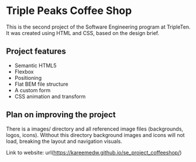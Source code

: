 # Triple Peaks Coffee Shop

This is the second project of the Software Engineering program at TripleTen. It was created using HTML and CSS, based on the design brief.

## Project features

- Semantic HTML5
- Flexbox
- Positioning
- Flat BEM file structure
- A custom form
- CSS animation and transform

## Plan on improving the project

There is a images/ directory and all referenced image files (backgrounds, logos, icons). Without this directory background images and icons will not load, breaking the layout and navigation visuals.

Link to website: url(https://kareemedw.github.io/se_project_coffeeshop/)
